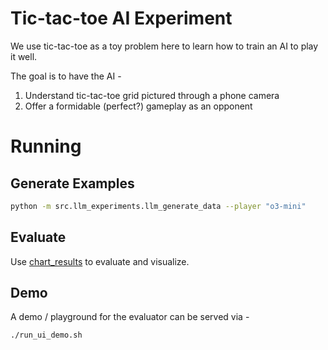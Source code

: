 # Tic-tac-toe AI Experiment

We use tic-tac-toe as a toy problem here to learn how to train an AI to play it well.

The goal is to have the AI -
1. Understand tic-tac-toe grid pictured through a phone camera
2. Offer a formidable (perfect?) gameplay as an opponent

# Running

## Generate Examples

```sh
python -m src.llm_experiments.llm_generate_data --player "o3-mini"
```

## Evaluate
Use [chart_results](./chart_results.ipynb) to evaluate and visualize.

## Demo

A demo / playground for the evaluator can be served via -

```sh
./run_ui_demo.sh
```
